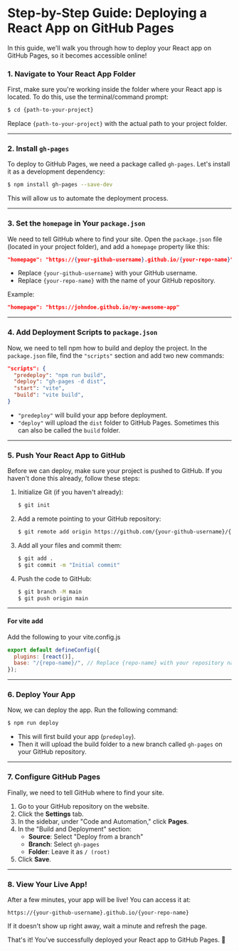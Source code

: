 # Step-by-Step Guide: Deploying a React App on GitHub Pages

In this guide, we'll walk you through how to deploy your React app on GitHub Pages, so it becomes accessible online!

### 1. Navigate to Your React App Folder

First, make sure you're working inside the folder where your React app is located. To do this, use the terminal/command prompt:

```bash
$ cd {path-to-your-project}
```

Replace `{path-to-your-project}` with the actual path to your project folder.

---

### 2. Install `gh-pages`

To deploy to GitHub Pages, we need a package called `gh-pages`. Let's install it as a development dependency:

```bash
$ npm install gh-pages --save-dev
```

This will allow us to automate the deployment process.

---

### 3. Set the `homepage` in Your `package.json`

We need to tell GitHub where to find your site. Open the `package.json` file (located in your project folder), and add a `homepage` property like this:

```json
"homepage": "https://{your-github-username}.github.io/{your-repo-name}"
```

- Replace `{your-github-username}` with your GitHub username.
- Replace `{your-repo-name}` with the name of your GitHub repository.

Example:

```json
"homepage": "https://johndoe.github.io/my-awesome-app"
```

---

### 4. Add Deployment Scripts to `package.json`

Now, we need to tell npm how to build and deploy the project. In the `package.json` file, find the `"scripts"` section and add two new commands:

```json
"scripts": {
  "predeploy": "npm run build",
  "deploy": "gh-pages -d dist",
  "start": "vite",
  "build": "vite build",
}
```

- `"predeploy"` will build your app before deployment.
- `"deploy"` will upload the `dist` folder to GitHub Pages. Sometimes this can also be called the `build` folder.

---

### 5. Push Your React App to GitHub

Before we can deploy, make sure your project is pushed to GitHub. If you haven't done this already, follow these steps:

1. Initialize Git (if you haven't already):

   ```bash
   $ git init
   ```

2. Add a remote pointing to your GitHub repository:

   ```bash
   $ git remote add origin https://github.com/{your-github-username}/{your-repo-name}.git
   ```

3. Add all your files and commit them:

   ```bash
   $ git add .
   $ git commit -m "Initial commit"
   ```

4. Push the code to GitHub:

   ```bash
   $ git branch -M main
   $ git push origin main
   ```

---

#### For vite add

Add the following to your vite.config.js

```js
export default defineConfig({
  plugins: [react()],
  base: "/{repo-name}/", // Replace {repo-name} with your repository name
});
```

---

### 6. Deploy Your App

Now, we can deploy the app. Run the following command:

```bash
$ npm run deploy
```

- This will first build your app (`predeploy`).
- Then it will upload the build folder to a new branch called `gh-pages` on your GitHub repository.

---

### 7. Configure GitHub Pages

Finally, we need to tell GitHub where to find your site.

1. Go to your GitHub repository on the website.
2. Click the **Settings** tab.
3. In the sidebar, under "Code and Automation," click **Pages**.
4. In the "Build and Deployment" section:
   - **Source**: Select "Deploy from a branch"
   - **Branch**: Select `gh-pages`
   - **Folder**: Leave it as `/ (root)`
5. Click **Save**.

---

### 8. View Your Live App!

After a few minutes, your app will be live! You can access it at:

```
https://{your-github-username}.github.io/{your-repo-name}
```

If it doesn't show up right away, wait a minute and refresh the page.

That's it! You've successfully deployed your React app to GitHub Pages. 🎉